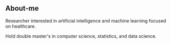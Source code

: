 ## About-me

Researcher interested in artificial intelligence and machine learning focused on healthcare.

Hold double master's in computer science, statistics, and data science.

